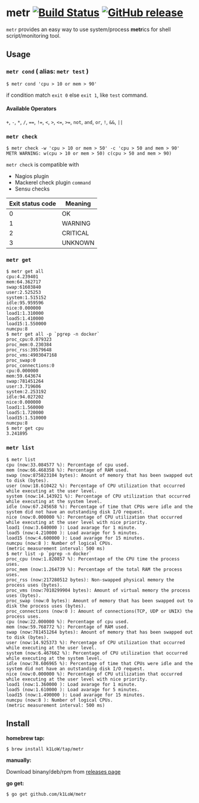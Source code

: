 # metr [![Build Status](https://travis-ci.org/k1LoW/metr.svg?branch=master)](https://travis-ci.org/k1LoW/metr) [![GitHub release](https://img.shields.io/github/release/k1LoW/metr.svg)](https://github.com/k1LoW/metr/releases)

`metr` provides an easy way to use system/process **metr**ics for shell script/monitoring tool.

## Usage

### `metr cond` ( alias: `metr test` )

``` console
$ metr cond 'cpu > 10 or mem > 90'
```

if condition match `exit 0` else `exit 1`, like `test` command.

#### Available Operators

`+`, `-`, `*`, `/`, `==`, `!=`, `<`, `>`, `<=`, `>=`, `not`, `and`, `or`, `!`, `&&`, `||`

### `metr check`

``` console
$ metr check -w 'cpu > 10 or mem > 50' -c 'cpu > 50 and mem > 90'
METR WARNING: w(cpu > 10 or mem > 50) c(cpu > 50 and mem > 90)
```

`metr check` is compatible with

- Nagios plugin
- Mackerel check plugin `command`
- Sensu checks

| Exit status code | Meaning  |
| ---------------- | -------- |
| 0	               | OK       |
| 1                | WARNING  |
| 2                | CRITICAL |
| 3                | UNKNOWN  |

### `metr get`

``` console
$ metr get all
cpu:4.239401
mem:64.362717
swap:61603840
user:2.525253
system:1.515152
idle:95.959596
nice:0.000000
load1:1.310000
load5:1.410000
load15:1.550000
numcpu:8
$ metr get all -p `pgrep -n docker`
proc_cpu:0.079323
proc_mem:0.230384
proc_rss:39579648
proc_vms:4903047168
proc_swap:0
proc_connections:0
cpu:0.000000
mem:59.643674
swap:781451264
user:3.719606
system:2.253192
idle:94.027202
nice:0.000000
load1:1.560000
load5:1.720000
load15:1.510000
numcpu:8
$ metr get cpu
3.241895
```

### `metr list`

``` console
$ metr list
cpu (now:33.084577 %): Percentage of cpu used.
mem (now:66.468358 %): Percentage of RAM used.
swap (now:875823104 bytes): Amount of memory that has been swapped out to disk (bytes).
user (now:18.610422 %): Percentage of CPU utilization that occurred while executing at the user level.
system (now:14.143921 %): Percentage of CPU utilization that occurred while executing at the system level.
idle (now:67.245658 %): Percentage of time that CPUs were idle and the system did not have an outstanding disk I/O request.
nice (now:0.000000 %): Percentage of CPU utilization that occurred while executing at the user level with nice priority.
load1 (now:3.640000 ): Load avarage for 1 minute.
load5 (now:4.210000 ): Load avarage for 5 minutes.
load15 (now:4.600000 ): Load avarage for 15 minutes.
numcpu (now:8 ): Number of logical CPUs.
(metric measurement interval: 500 ms)
$ metr list -p `pgrep -n docker`
proc_cpu (now:1.820857 %): Percentage of the CPU time the process uses.
proc_mem (now:1.264739 %): Percentage of the total RAM the process uses.
proc_rss (now:217280512 bytes): Non-swapped physical memory the process uses (bytes).
proc_vms (now:7010299904 bytes): Amount of virtual memory the process uses (bytes).
proc_swap (now:0 bytes): Amount of memory that has been swapped out to disk the process uses (bytes).
proc_connections (now:0 ): Amount of connections(TCP, UDP or UNIX) the process uses.
cpu (now:22.000000 %): Percentage of cpu used.
mem (now:59.768772 %): Percentage of RAM used.
swap (now:781451264 bytes): Amount of memory that has been swapped out to disk (bytes).
user (now:14.925373 %): Percentage of CPU utilization that occurred while executing at the user level.
system (now:6.467662 %): Percentage of CPU utilization that occurred while executing at the system level.
idle (now:78.606965 %): Percentage of time that CPUs were idle and the system did not have an outstanding disk I/O request.
nice (now:0.000000 %): Percentage of CPU utilization that occurred while executing at the user level with nice priority.
load1 (now:1.360000 ): Load avarage for 1 minute.
load5 (now:1.610000 ): Load avarage for 5 minutes.
load15 (now:1.490000 ): Load avarage for 15 minutes.
numcpu (now:8 ): Number of logical CPUs.
(metric measurement interval: 500 ms)
```

## Install

**homebrew tap:**

```console
$ brew install k1LoW/tap/metr
```

**manually:**

Download binany/deb/rpm from [releases page](https://github.com/k1LoW/metr/releases)

**go get:**

```console
$ go get github.com/k1LoW/metr
```
